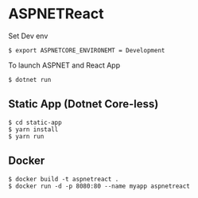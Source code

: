 # ASPNETReact

Set Dev env
```
$ export ASPNETCORE_ENVIRONEMT = Development
```

To launch ASPNET and React App
```
$ dotnet run
```


## Static App (Dotnet Core-less)

```
$ cd static-app
$ yarn install
$ yarn run
```


## Docker

```
$ docker build -t aspnetreact .
$ docker run -d -p 8080:80 --name myapp aspnetreact

```